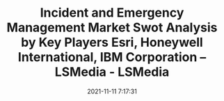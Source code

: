 ---
"title": "Incident and Emergency Management Market Swot Analysis by Key Players Esri, Honeywell International, IBM Corporation – LSMedia - LSMedia"
"date": "2021-11-11 7:17:31"
"feed_name": "GOOGLENEWSINDUSTRIAL"
"feed_website": "https://news.google.com/search?q=industrial%2Bincident&hl=en-US&gl=US&ceid=US:en"
"feed_rss": "https://news.google.com/rss/search?q=industrial%2Bincident&hl=en-US&gl=US&ceid=US:en"
"link": "https://liverpoolstudentmedia.com/news/236152/incident-and-emergency-management-market-swot-analysis-by-key-players-esri-honeywell-international-ibm-corporation/"
"source": "{'href': 'https://liverpoolstudentmedia.com', 'title': 'LSMedia'}"
"file": "_posts/2021-1-1-1f1f08c7ca2df78de60eb8bf782e49a14749d65d.md"
"accident": "0"
"drilling": "0"
"dead": "0"
"injured": "0"
"arrested": "0"
"place": "unknown place"
"where": "unknown site"
"causes": "unknown"
"place_uri": "unknown place"
---